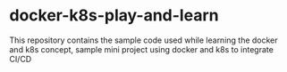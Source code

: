 # docker-k8s-play-and-learn
This repository contains the sample code used while learning the docker and k8s concept, sample mini project using docker and k8s to integrate CI/CD

